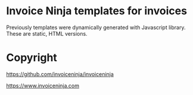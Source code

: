 # Invoice Ninja templates for invoices

Previously templates were dynamically generated with Javascript library. These are static, HTML versions.

# Copyright
https://github.com/invoiceninja/invoiceninja

https://www.invoiceninja.com
